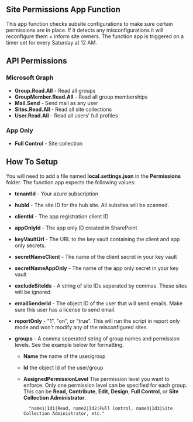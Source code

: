 ##  Site Permissions App Function
This app function checks subsite configurations to make sure certain permissions are in place. If it detects any misconfigurations it will reconfigure them + inform site owners. The function app is triggered on a timer set for every Saturday at 12 AM.
##  API Permissions
### Microsoft Graph
- **Group.Read.All** - Read all groups
- **GroupMember.Read.All** - Read all group memberships
- **Mail.Send** - Send mail as any user
- **Sites.Read.All** - Read all site collections
- **User.Read.All** - Read all users' full profiles
### App Only
- **Full Control** - Site collection
## How To Setup
You will need to add a file named **local.settings.json** in the **Permissions** folder.  The function app expects the following values:
- **tenantId** - Your azure subscription
- **hubId** - The site ID for the hub site. All subsites will be scanned.
- **clientId** - The app registration client ID
- **appOnlyId** - The app only ID created in SharePoint
- **keyVaultUrl** - The URL to the key vault containing the client and app only secrets.
- **secretNameClient** - The name of the client secret in your key vault
- **secretNameAppOnly** - The name of the app only secret in your key vault
- **excludeSiteIds** - A string of site IDs seperated by commas. These sites will be ignored.
- **emailSenderId** - The object ID of the user that will send emails. Make sure this user has a license to send email.
- **reportOnly** - "1", "on", or "true". This will run the script in report only mode and won't modify any of the misconfigured sites.
- **groups** - A comma seperated string of group names and permission levels. See the example below for formatting. 

	- **Name** the name of the user/group

	- **Id** the object Id of the user/group

	- **AssignedPermissionLevel** The permission level you want to enforce. Only one permission level can be specified for each group. This can be **Read**, **Contribute**, **Edit**, **Design**, **Full Control**, or **Site Collection Administrator**.

			"name1|Id1|Read, name2|Id2|Full Control, name3|Id3|Site Collection Administrator, etc."
